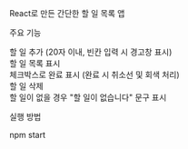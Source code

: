 React로 만든 간단한 할 일 목록 앱

주요 기능

할 일 추가 (20자 이내, 빈칸 입력 시 경고창 표시)  
할 일 목록 표시  
체크박스로 완료 표시 (완료 시 취소선 및 회색 처리)  
할 일 삭제  
할 일이 없을 경우 "할 일이 없습니다" 문구 표시

실행 방법

npm start
